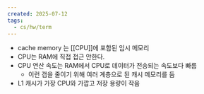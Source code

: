 ```yaml
---
created: 2025-07-12
tags:
  - cs/hw/term
---
```

- cache memory 는 [[CPU]]에 포함된 임시 메모리
- CPU는 RAM에 직접 접근 안한다.
- CPU 연산 속도는 RAM에서 CPU로 데이터가 전송되는 속도보다 빠름
	- 이런 갭을 줄이기 위해 여러 계층으로 된 캐시 메모리를 둠
- L1 캐시가 가장 CPU와 가깝고 저장 용량이 작음